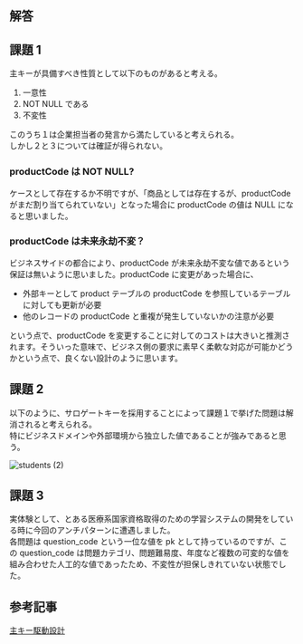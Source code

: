 ## 解答

## 課題 1

主キーが具備すべき性質として以下のものがあると考える。

1. 一意性
1. NOT NULL である
1. 不変性

このうち１は企業担当者の発言から満たしていると考えられる。  
しかし２と３については確証が得られない。

### productCode は NOT NULL?

ケースとして存在するか不明ですが、「商品としては存在するが、productCode がまだ割り当てられていない」となった場合に productCode の値は NULL になると思いました。

### productCode は未来永劫不変？

ビジネスサイドの都合により、productCode が未来永劫不変な値であるという保証は無いように思いました。productCode に変更があった場合に、

- 外部キーとして product テーブルの productCode を参照しているテーブルに対しても更新が必要
- 他のレコードの productCode と重複が発生していないかの注意が必要

という点で、productCode を変更することに対してのコストは大きいと推測されます。そういった意味で、ビジネス側の要求に素早く柔軟な対応が可能かどうかという点で、良くない設計のように思います。

## 課題 2

以下のように、サロゲートキーを採用することによって課題１で挙げた問題は解消されると考えられる。  
特にビジネスドメインや外部環境から独立した値であることが強みであると思う。

![students (2)](https://user-images.githubusercontent.com/76472239/198808856-19679311-9b73-48fb-ab57-42bedfbb51c1.png)

## 課題 3

実体験として、とある医療系国家資格取得のための学習システムの開発をしている時に今回のアンチパターンに遭遇しました。  
各問題は question_code という一位な値を pk として持っているのですが、この question_code は問題カテゴリ、問題難易度、年度など複数の可変的な値を組み合わせた人工的な値であったため、不変性が担保しきれていない状態でした。

## 参考記事

[主キー駆動設計](https://qiita.com/wanko5296/items/a96bdeccc250f7c18cee)

